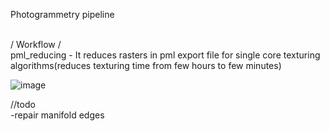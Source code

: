 Photogrammetry pipeline


<br>
/ Workflow / 
<br>
pml_reducing - It reduces rasters in pml export file for single core texturing algorithms(reduces texturing time from few hours to few minutes)

![image](https://user-images.githubusercontent.com/85412627/231765356-aa832175-584f-43b6-80c2-fb6d6942b7a2.png)

//todo
<br>
-repair manifold edges

